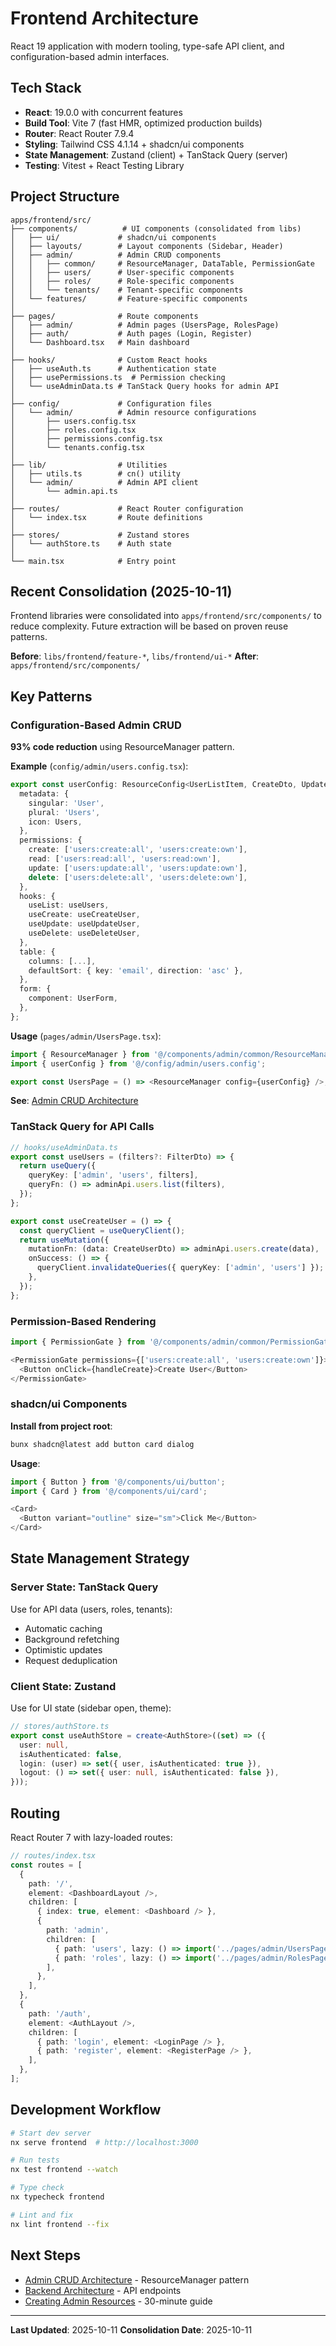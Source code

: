 # Frontend Architecture

React 19 application with modern tooling, type-safe API client, and configuration-based admin interfaces.

## Tech Stack

- **React**: 19.0.0 with concurrent features
- **Build Tool**: Vite 7 (fast HMR, optimized production builds)
- **Router**: React Router 7.9.4
- **Styling**: Tailwind CSS 4.1.14 + shadcn/ui components
- **State Management**: Zustand (client) + TanStack Query (server)
- **Testing**: Vitest + React Testing Library

## Project Structure

```
apps/frontend/src/
├── components/          # UI components (consolidated from libs)
│   ├── ui/             # shadcn/ui components
│   ├── layouts/        # Layout components (Sidebar, Header)
│   ├── admin/          # Admin CRUD components
│   │   ├── common/     # ResourceManager, DataTable, PermissionGate
│   │   ├── users/      # User-specific components
│   │   ├── roles/      # Role-specific components
│   │   └── tenants/    # Tenant-specific components
│   └── features/       # Feature-specific components
│
├── pages/              # Route components
│   ├── admin/          # Admin pages (UsersPage, RolesPage)
│   ├── auth/           # Auth pages (Login, Register)
│   └── Dashboard.tsx   # Main dashboard
│
├── hooks/              # Custom React hooks
│   ├── useAuth.ts      # Authentication state
│   ├── usePermissions.ts  # Permission checking
│   └── useAdminData.ts # TanStack Query hooks for admin API
│
├── config/             # Configuration files
│   └── admin/          # Admin resource configurations
│       ├── users.config.tsx
│       ├── roles.config.tsx
│       ├── permissions.config.tsx
│       └── tenants.config.tsx
│
├── lib/                # Utilities
│   ├── utils.ts        # cn() utility
│   └── admin/          # Admin API client
│       └── admin.api.ts
│
├── routes/             # React Router configuration
│   └── index.tsx       # Route definitions
│
├── stores/             # Zustand stores
│   └── authStore.ts    # Auth state
│
└── main.tsx            # Entry point
```

## Recent Consolidation (2025-10-11)

Frontend libraries were consolidated into `apps/frontend/src/components/` to reduce complexity. Future extraction will be based on proven reuse patterns.

**Before**: `libs/frontend/feature-*`, `libs/frontend/ui-*`
**After**: `apps/frontend/src/components/`

## Key Patterns

### Configuration-Based Admin CRUD

**93% code reduction** using ResourceManager pattern.

**Example** (`config/admin/users.config.tsx`):

```typescript
export const userConfig: ResourceConfig<UserListItem, CreateDto, UpdateDto> = {
  metadata: {
    singular: 'User',
    plural: 'Users',
    icon: Users,
  },
  permissions: {
    create: ['users:create:all', 'users:create:own'],
    read: ['users:read:all', 'users:read:own'],
    update: ['users:update:all', 'users:update:own'],
    delete: ['users:delete:all', 'users:delete:own'],
  },
  hooks: {
    useList: useUsers,
    useCreate: useCreateUser,
    useUpdate: useUpdateUser,
    useDelete: useDeleteUser,
  },
  table: {
    columns: [...],
    defaultSort: { key: 'email', direction: 'asc' },
  },
  form: {
    component: UserForm,
  },
};
```

**Usage** (`pages/admin/UsersPage.tsx`):

```typescript
import { ResourceManager } from '@/components/admin/common/ResourceManager';
import { userConfig } from '@/config/admin/users.config';

export const UsersPage = () => <ResourceManager config={userConfig} />;
```

**See**: [Admin CRUD Architecture](./admin-crud.md)

### TanStack Query for API Calls

```typescript
// hooks/useAdminData.ts
export const useUsers = (filters?: FilterDto) => {
  return useQuery({
    queryKey: ['admin', 'users', filters],
    queryFn: () => adminApi.users.list(filters),
  });
};

export const useCreateUser = () => {
  const queryClient = useQueryClient();
  return useMutation({
    mutationFn: (data: CreateUserDto) => adminApi.users.create(data),
    onSuccess: () => {
      queryClient.invalidateQueries({ queryKey: ['admin', 'users'] });
    },
  });
};
```

### Permission-Based Rendering

```typescript
import { PermissionGate } from '@/components/admin/common/PermissionGate';

<PermissionGate permissions={['users:create:all', 'users:create:own']}>
  <Button onClick={handleCreate}>Create User</Button>
</PermissionGate>
```

### shadcn/ui Components

**Install from project root**:

```bash
bunx shadcn@latest add button card dialog
```

**Usage**:

```typescript
import { Button } from '@/components/ui/button';
import { Card } from '@/components/ui/card';

<Card>
  <Button variant="outline" size="sm">Click Me</Button>
</Card>
```

## State Management Strategy

### Server State: TanStack Query

Use for API data (users, roles, tenants):

- Automatic caching
- Background refetching
- Optimistic updates
- Request deduplication

### Client State: Zustand

Use for UI state (sidebar open, theme):

```typescript
// stores/authStore.ts
export const useAuthStore = create<AuthStore>((set) => ({
  user: null,
  isAuthenticated: false,
  login: (user) => set({ user, isAuthenticated: true }),
  logout: () => set({ user: null, isAuthenticated: false }),
}));
```

## Routing

React Router 7 with lazy-loaded routes:

```typescript
// routes/index.tsx
const routes = [
  {
    path: '/',
    element: <DashboardLayout />,
    children: [
      { index: true, element: <Dashboard /> },
      {
        path: 'admin',
        children: [
          { path: 'users', lazy: () => import('../pages/admin/UsersPage') },
          { path: 'roles', lazy: () => import('../pages/admin/RolesPage') },
        ],
      },
    ],
  },
  {
    path: '/auth',
    element: <AuthLayout />,
    children: [
      { path: 'login', element: <LoginPage /> },
      { path: 'register', element: <RegisterPage /> },
    ],
  },
];
```

## Development Workflow

```bash
# Start dev server
nx serve frontend  # http://localhost:3000

# Run tests
nx test frontend --watch

# Type check
nx typecheck frontend

# Lint and fix
nx lint frontend --fix
```

## Next Steps

- [Admin CRUD Architecture](./admin-crud.md) - ResourceManager pattern
- [Backend Architecture](./backend.md) - API endpoints
- [Creating Admin Resources](../guides/admin-crud-quick-start.md) - 30-minute guide

---

**Last Updated**: 2025-10-11
**Consolidation Date**: 2025-10-11
